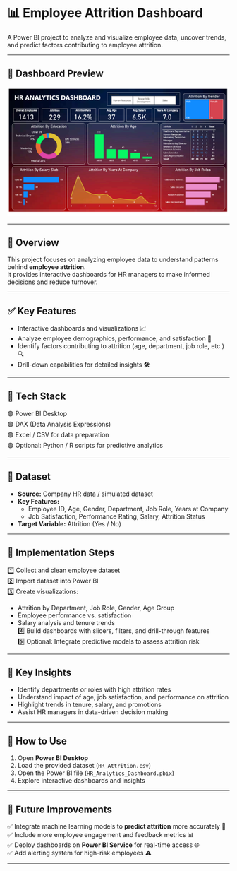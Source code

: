 # 📊 Employee Attrition Dashboard 

A Power BI project to analyze and visualize employee data, uncover trends, and predict factors contributing to employee attrition.

---
## 🔹 Dashboard Preview
![HR Analytics Dashboard](dashboard.png)

---
## 🔹 Overview
This project focuses on analyzing employee data to understand patterns behind **employee attrition**.  
It provides interactive dashboards for HR managers to make informed decisions and reduce turnover.

---

## ✅ Key Features
- Interactive dashboards and visualizations 📈  
- Analyze employee demographics, performance, and satisfaction 👥  
- Identify factors contributing to attrition (age, department, job role, etc.) 🔍  
- Drill-down capabilities for detailed insights 🛠️  

---

## 🔹 Tech Stack
🟢 Power BI Desktop  
🟢 DAX (Data Analysis Expressions)  
🟢 Excel / CSV for data preparation  
🟢 Optional: Python / R scripts for predictive analytics  

---

## 🔹 Dataset
- **Source:** Company HR data / simulated dataset  
- **Key Features:**  
  - Employee ID, Age, Gender, Department, Job Role, Years at Company  
  - Job Satisfaction, Performance Rating, Salary, Attrition Status  
- **Target Variable:** Attrition (Yes / No)  

---

## 🔹 Implementation Steps
1️⃣ Collect and clean employee dataset  
2️⃣ Import dataset into Power BI  
3️⃣ Create visualizations:  
   - Attrition by Department, Job Role, Gender, Age Group  
   - Employee performance vs. satisfaction  
   - Salary analysis and tenure trends  
4️⃣ Build dashboards with slicers, filters, and drill-through features  
5️⃣ Optional: Integrate predictive models to assess attrition risk  

---

## 🔹 Key Insights
- Identify departments or roles with high attrition rates  
- Understand impact of age, job satisfaction, and performance on attrition  
- Highlight trends in tenure, salary, and promotions  
- Assist HR managers in data-driven decision making  

---

## 🔹 How to Use
1. Open **Power BI Desktop**  
2. Load the provided dataset (`HR_Attrition.csv`)  
3. Open the Power BI file (`HR_Analytics_Dashboard.pbix`)  
4. Explore interactive dashboards and insights  

---

## 🔹 Future Improvements
✅ Integrate machine learning models to **predict attrition** more accurately 🤖  
✅ Include more employee engagement and feedback metrics 📊  
✅ Deploy dashboards on **Power BI Service** for real-time access 🌐  
✅ Add alerting system for high-risk employees ⚠️  

---
